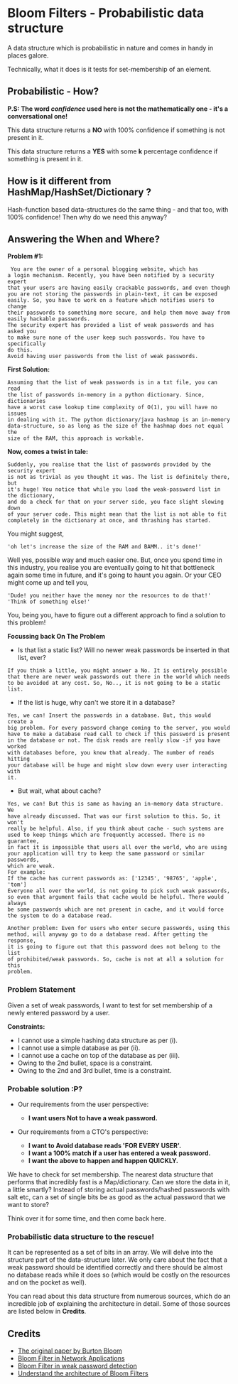 # Bloom Filters - Probabilistic data structure
A data structure which is probabilistic in nature and comes in handy
in places galore.

Technically, what it does is it tests for set-membership of an element.

## Probabilistic - How?
**P.S: The word *confidence* used here is not the mathematically one -
it's a conversational one!**

This data structure returns  a **NO** with 100% confidence if something
is not present in it.

This data structure returns a **YES** with some **k** percentage
confidence if something is present in it.

## How is it different from HashMap/HashSet/Dictionary ?

Hash-function based data-structures do the same thing - and that too,
with 100% confidence! Then why do we need this anyway?

## Answering the When and Where?

**Problem #1:**
```
 You are the owner of a personal blogging website, which has
a login mechanism. Recently, you have been notified by a security expert
that your users are having easily crackable passwords, and even though
you are not storing the passwords in plain-text, it can be exposed
easily. So, you have to work on a feature which notifies users to change
their passwords to something more secure, and help them move away from
easily hackable passwords.
The security expert has provided a list of weak passwords and has asked you
to make sure none of the user keep such passwords. You have to specifically
do this.
Avoid having user passwords from the list of weak passwords.
```
**First Solution:**
```
Assuming that the list of weak passwords is in a txt file, you can read
the list of passwords in-memory in a python dictionary. Since, dictionaries
have a worst case lookup time complexity of O(1), you will have no issues
in dealing with it. The python dictionary/java hashmap is an in-memory
data-structure, so as long as the size of the hashmap does not equal the
size of the RAM, this approach is workable.
```
**Now, comes a twist in tale:**
```
Suddenly, you realise that the list of passwords provided by the security expert
is not as trivial as you thought it was. The list is definitely there, but
it's huge! You notice that while you load the weak-password list in the dictionary,
and do a check for that on your server side, you face slight slowing down
of your server code. This might mean that the list is not able to fit
completely in the dictionary at once, and thrashing has started.
```
You might suggest,
```
'oh let's increase the size of the RAM and BAMM.. it's done!'
```

Well yes, possible way and much easier one. But, once you spend time in this
industry, you realise you are eventually going to hit that bottleneck again
some time in future, and it's going to haunt you again. Or your CEO might come
up and tell you,
```
'Dude! you neither have the money nor the resources to do that!'
'Think of something else!'
```

You, being you, have to figure out a different approach to find a solution
to this problem!

**Focussing back On The Problem**

- Is that list a static list? Will no newer weak passwords be inserted in that
list, ever?
```
If you think a little, you might answer a No. It is entirely possible
that there are newer weak passwords out there in the world which needs
to be avoided at any cost. So, No.., it is not going to be a static list.
```

- If the list is huge, why can't we store it in a database?
```
Yes, we can! Insert the passwords in a database. But, this would create a
big problem. For every password change coming to the server, you would
have to make a database read call to check if this password is present
in the database or not. The disk reads are really slow -if you have worked
with databases before, you know that already. The number of reads hitting
your database will be huge and might slow down every user interacting with
it.
```

- But wait, what about cache?
```
Yes, we can! But this is same as having an in-memory data structure. We
have already discussed. That was our first solution to this. So, it won't
really be helpful. Also, if you think about cache - such systems are
used to keep things which are frequently accessed. There is no guarantee,
in fact it is impossible that users all over the world, who are using
your application will try to keep the same password or similar passwords,
which are weak.
For example:
If the cache has current passwords as: ['12345', '98765', 'apple', 'tom']
Everyone all over the world, is not going to pick such weak passwords,
so even that argument fails that cache would be helpful. There would always
be some passwords which are not present in cache, and it would force
the system to do a database read.

Another problem: Even for users who enter secure passwords, using this
method, will anyway go to do a database read. After getting the response,
it is going to figure out that this password does not belong to the list
of prohibited/weak passwords. So, cache is not at all a solution for this
problem.
```

### Problem Statement

Given a set of weak passwords, I want to test for set membership of a newly
entered password by a user.

**Constraints:**

- I cannot use a simple hashing data structure as per (i).
- I cannot use a simple database as per (ii).
- I cannot use a cache on top of the database as per (iii).
- Owing to the 2nd bullet, space is a constraint.
- Owing to the 2nd and 3rd bullet, time is a constraint.

### Probable solution :P?
- Our requirements from the user perspective:
  - **I want users Not to have a weak password.**

- Our requirements from a CTO's perspective:
  - **I want to Avoid database reads 'FOR EVERY USER'.**
  - **I want a 100% match if a user has entered a weak password.**
  - **I want the above to happen and happen QUICKLY.**

We have to check for set membership. The nearest data structure that performs
that incredibly fast is a Map/dictionary. Can we store the data in it, a little
smartly? Instead of storing actual passwords/hashed passwords with salt etc,
can a set of single bits be as good as the actual password that we want to store?

Think over it for some time, and then come back here.

### Probabilistic data structure to the rescue!

It can be represented as a set of bits in an array. We will delve into the structure
part of the data-structure later. We only care about the fact that a weak password
should be identified correctly and there should be almost no database reads while
it does so (which would be costly on the resources and on the pocket as well).

You can read about this data structure from numerous sources, which
do an incredible job of explaining the architecture in detail. Some of
those sources are listed below in **Credits**.

## Credits

- [The original paper by Burton Bloom](https://dl.acm.org/doi/10.1145/362686.362692)
- [Bloom Filter in Network Applications](http://citeseerx.ist.psu.edu/viewdoc/download;jsessionid=3F47EA042DE40EFEEE7CA19E8A359C29?doi=10.1.1.20.98&rep=rep1&type=pdf)
- [Bloom Filter in weak password detection]()
- [Understand the architecture of Bloom Filters](https://hackernoon.com/probabilistic-data-structures-bloom-filter-5374112a7832)